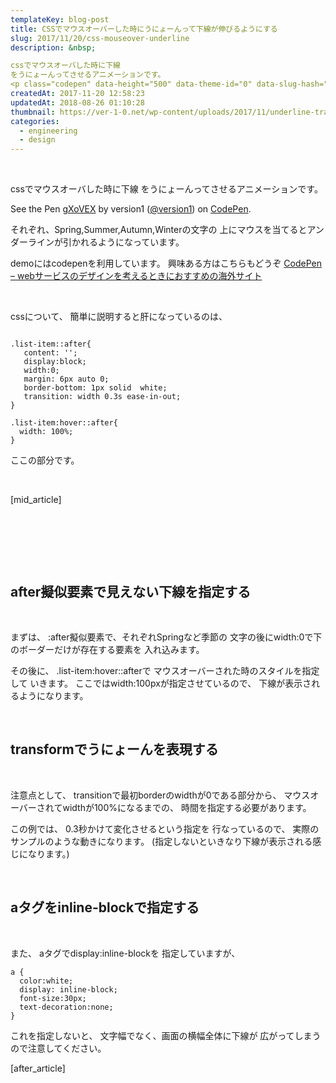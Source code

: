 ```yaml
---
templateKey: blog-post
title: CSSでマウスオーバーした時にうにょーんって下線が伸びるようにする
slug: 2017/11/20/css-mouseover-underline
description: &nbsp;

cssでマウスオーバした時に下線
をうにょーんってさせるアニメーションです。
<p class="codepen" data-height="500" data-theme-id="0" data-slug-hash="gXoVEX" data-default-tab="css,result" data-user="version1" data-embed-version="2" data-pen-title="gXoVEX">See the Pen <a href="https://codepen.io/version1/pen/gXoVEX/">gXoVEX</a> 
createdAt: 2017-11-20 12:58:23
updatedAt: 2018-08-26 01:10:28
thumbnail: https://ver-1-0.net/wp-content/uploads/2017/11/underline-transform.gif
categories: 
  - engineering
  - design
---
```


&nbsp;

cssでマウスオーバした時に下線
をうにょーんってさせるアニメーションです。
<p class="codepen" data-height="500" data-theme-id="0" data-slug-hash="gXoVEX" data-default-tab="css,result" data-user="version1" data-embed-version="2" data-pen-title="gXoVEX">See the Pen <a href="https://codepen.io/version1/pen/gXoVEX/">gXoVEX</a> by version1 (<a href="https://codepen.io/version1">@version1</a>) on <a href="https://codepen.io">CodePen</a>.</p>
<script async src="https://production-assets.codepen.io/assets/embed/ei.js"></script>

それぞれ、Spring,Summer,Autumn,Winterの文字の
上にマウスを当てるとアンダーラインが引かれるようになっています。


demoにはcodepenを利用しています。
興味ある方はこちらもどうぞ
<a href="https://ver-1-0.net/2017/09/02/codepen/">CodePen – webサービスのデザインを考えるときにおすすめの海外サイト</a>
&nbsp;

&nbsp;

cssについて、
簡単に説明すると肝になっているのは、
<pre><code class="language-css">
.list-item::after{
   content: '';
   display:block;
   width:0;
   margin: 6px auto 0;
   border-bottom: 1px solid  white;
   transition: width 0.3s ease-in-out;
}

.list-item:hover::after{
  width: 100%;
}
</code></pre>
ここの部分です。

&nbsp;

[mid_article]

&nbsp;

&nbsp;

&nbsp;
<h2 class="chapter">after擬似要素で見えない下線を指定する</h2>
&nbsp;

まずは、
:after擬似要素で、それぞれSpringなど季節の
文字の後にwidth:0で下のボーダーだけが存在する要素を
入れ込みます。

その後に、
.list-item:hover::afterで
マウスオーバーされた時のスタイルを指定して
いきます。
ここではwidth:100pxが指定させているので、
下線が表示されるようになります。

&nbsp;
<h2 class="chapter">transformでうにょーんを表現する</h2>
&nbsp;

注意点として、
transitionで最初borderのwidthが0である部分から、
マウスオーバーされてwidthが100%になるまでの、
時間を指定する必要があります。

この例では、
0.3秒かけて変化させるという指定を
行なっているので、
実際のサンプルのような動きになります。
(指定しないといきなり下線が表示される感じになります。)

&nbsp;
<h2 class="chapter">aタグをinline-blockで指定する</h2>
&nbsp;

また、
aタグでdisplay:inline-blockを
指定していますが、
<pre><code class="language-css">a {
  color:white;
  display: inline-block;
  font-size:30px;
  text-decoration:none;
}
</code></pre>
これを指定しないと、
文字幅でなく、画面の横幅全体に下線が
広がってしまうので注意してください。

[after_article]
